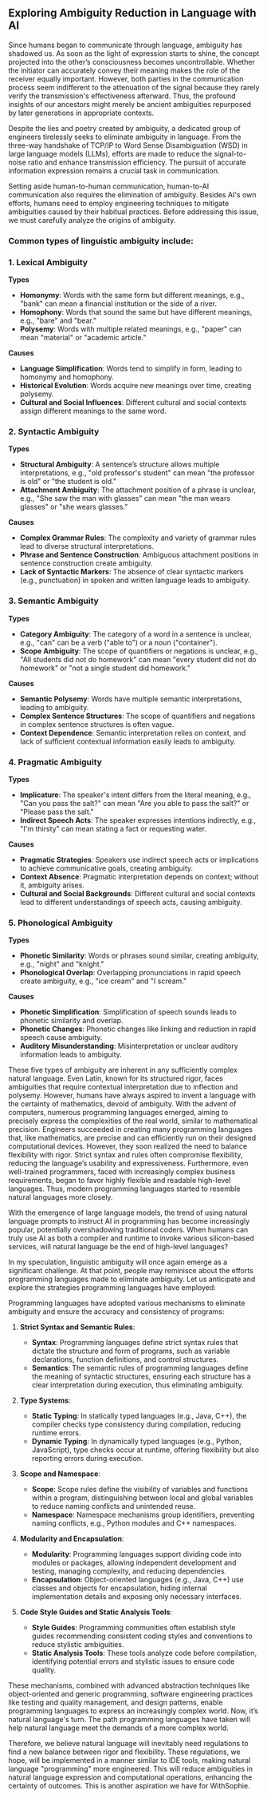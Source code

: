 
## Exploring Ambiguity Reduction in Language with AI
Since humans began to communicate through language, ambiguity has shadowed us. As soon as the light of expression starts to shine, the concept projected into the other’s consciousness becomes uncontrollable. Whether the initiator can accurately convey their meaning makes the role of the receiver equally important. However, both parties in the communication process seem indifferent to the attenuation of the signal because they rarely verify the transmission's effectiveness afterward. Thus, the profound insights of our ancestors might merely be ancient ambiguities repurposed by later generations in appropriate contexts.

Despite the lies and poetry created by ambiguity, a dedicated group of engineers tirelessly seeks to eliminate ambiguity in language. From the three-way handshake of TCP/IP to Word Sense Disambiguation (WSD) in large language models (LLMs), efforts are made to reduce the signal-to-noise ratio and enhance transmission efficiency. The pursuit of accurate information expression remains a crucial task in communication.

Setting aside human-to-human communication, human-to-AI communication also requires the elimination of ambiguity. Besides AI's own efforts, humans need to employ engineering techniques to mitigate ambiguities caused by their habitual practices. Before addressing this issue, we must carefully analyze the origins of ambiguity.

### Common types of linguistic ambiguity include:

### 1. Lexical Ambiguity
**Types**
- **Homonymy**: Words with the same form but different meanings, e.g., "bank" can mean a financial institution or the side of a river.
- **Homophony**: Words that sound the same but have different meanings, e.g., "bare" and "bear."
- **Polysemy**: Words with multiple related meanings, e.g., "paper" can mean "material" or "academic article."

**Causes**
- **Language Simplification**: Words tend to simplify in form, leading to homonymy and homophony.
- **Historical Evolution**: Words acquire new meanings over time, creating polysemy.
- **Cultural and Social Influences**: Different cultural and social contexts assign different meanings to the same word.

### 2. Syntactic Ambiguity
**Types**
- **Structural Ambiguity**: A sentence’s structure allows multiple interpretations, e.g., "old professor's student" can mean "the professor is old" or "the student is old."
- **Attachment Ambiguity**: The attachment position of a phrase is unclear, e.g., "She saw the man with glasses" can mean "the man wears glasses" or "she wears glasses."

**Causes**
- **Complex Grammar Rules**: The complexity and variety of grammar rules lead to diverse structural interpretations.
- **Phrase and Sentence Construction**: Ambiguous attachment positions in sentence construction create ambiguity.
- **Lack of Syntactic Markers**: The absence of clear syntactic markers (e.g., punctuation) in spoken and written language leads to ambiguity.

### 3. Semantic Ambiguity
**Types**
- **Category Ambiguity**: The category of a word in a sentence is unclear, e.g., "can" can be a verb ("able to") or a noun ("container").
- **Scope Ambiguity**: The scope of quantifiers or negations is unclear, e.g., "All students did not do homework" can mean "every student did not do homework" or "not a single student did homework."

**Causes**
- **Semantic Polysemy**: Words have multiple semantic interpretations, leading to ambiguity.
- **Complex Sentence Structures**: The scope of quantifiers and negations in complex sentence structures is often vague.
- **Context Dependence**: Semantic interpretation relies on context, and lack of sufficient contextual information easily leads to ambiguity.

### 4. Pragmatic Ambiguity
**Types**
- **Implicature**: The speaker's intent differs from the literal meaning, e.g., "Can you pass the salt?" can mean "Are you able to pass the salt?" or "Please pass the salt."
- **Indirect Speech Acts**: The speaker expresses intentions indirectly, e.g., "I'm thirsty" can mean stating a fact or requesting water.

**Causes**
- **Pragmatic Strategies**: Speakers use indirect speech acts or implications to achieve communicative goals, creating ambiguity.
- **Context Absence**: Pragmatic interpretation depends on context; without it, ambiguity arises.
- **Cultural and Social Backgrounds**: Different cultural and social contexts lead to different understandings of speech acts, causing ambiguity.

### 5. Phonological Ambiguity
**Types**
- **Phonetic Similarity**: Words or phrases sound similar, creating ambiguity, e.g., "night" and "knight."
- **Phonological Overlap**: Overlapping pronunciations in rapid speech create ambiguity, e.g., "ice cream" and "I scream."

**Causes**
- **Phonetic Simplification**: Simplification of speech sounds leads to phonetic similarity and overlap.
- **Phonetic Changes**: Phonetic changes like linking and reduction in rapid speech cause ambiguity.
- **Auditory Misunderstanding**: Misinterpretation or unclear auditory information leads to ambiguity.

These five types of ambiguity are inherent in any sufficiently complex natural language. Even Latin, known for its structured rigor, faces ambiguities that require contextual interpretation due to inflection and polysemy. However, humans have always aspired to invent a language with the certainty of mathematics, devoid of ambiguity. With the advent of computers, numerous programming languages emerged, aiming to precisely express the complexities of the real world, similar to mathematical precision. Engineers succeeded in creating many programming languages that, like mathematics, are precise and can efficiently run on their designed computational devices. However, they soon realized the need to balance flexibility with rigor. Strict syntax and rules often compromise flexibility, reducing the language’s usability and expressiveness. Furthermore, even well-trained programmers, faced with increasingly complex business requirements, began to favor highly flexible and readable high-level languages. Thus, modern programming languages started to resemble natural languages more closely.

With the emergence of large language models, the trend of using natural language prompts to instruct AI in programming has become increasingly popular, potentially overshadowing traditional coders. When humans can truly use AI as both a compiler and runtime to invoke various silicon-based services, will natural language be the end of high-level languages?

In my speculation, linguistic ambiguity will once again emerge as a significant challenge. At that point, people may reminisce about the efforts programming languages made to eliminate ambiguity. Let us anticipate and explore the strategies programming languages have employed:

Programming languages have adopted various mechanisms to eliminate ambiguity and ensure the accuracy and consistency of programs:

1. **Strict Syntax and Semantic Rules**:
    - **Syntax**: Programming languages define strict syntax rules that dictate the structure and form of programs, such as variable declarations, function definitions, and control structures.
    - **Semantics**: The semantic rules of programming languages define the meaning of syntactic structures, ensuring each structure has a clear interpretation during execution, thus eliminating ambiguity.

2. **Type Systems**:
    - **Static Typing**: In statically typed languages (e.g., Java, C++), the compiler checks type consistency during compilation, reducing runtime errors.
    - **Dynamic Typing**: In dynamically typed languages (e.g., Python, JavaScript), type checks occur at runtime, offering flexibility but also reporting errors during execution.

3. **Scope and Namespace**:
    - **Scope**: Scope rules define the visibility of variables and functions within a program, distinguishing between local and global variables to reduce naming conflicts and unintended reuse.
    - **Namespace**: Namespace mechanisms group identifiers, preventing naming conflicts, e.g., Python modules and C++ namespaces.

4. **Modularity and Encapsulation**:
    - **Modularity**: Programming languages support dividing code into modules or packages, allowing independent development and testing, managing complexity, and reducing dependencies.
    - **Encapsulation**: Object-oriented languages (e.g., Java, C++) use classes and objects for encapsulation, hiding internal implementation details and exposing only necessary interfaces.

5. **Code Style Guides and Static Analysis Tools**:
    - **Style Guides**: Programming communities often establish style guides recommending consistent coding styles and conventions to reduce stylistic ambiguities.
    - **Static Analysis Tools**: These tools analyze code before compilation, identifying potential errors and stylistic issues to ensure code quality.

These mechanisms, combined with advanced abstraction techniques like object-oriented and generic programming, software engineering practices like testing and quality management, and design patterns, enable programming languages to express an increasingly complex world. Now, it’s natural language's turn. The path programming languages have taken will help natural language meet the demands of a more complex world.

Therefore, we believe natural language will inevitably need regulations to find a new balance between rigor and flexibility. These regulations, we hope, will be implemented in a manner similar to IDE tools, making natural language "programming" more engineered. This will reduce ambiguities in natural language expression and computational operations, enhancing the certainty of outcomes. This is another aspiration we have for WithSophie.
